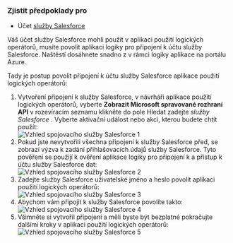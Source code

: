 ### <a name="prerequisites"></a>Zjistit předpoklady pro

- Účet [služby Salesforce](https://salesforce.com)  


Váš účet služby Salesforce mohli použít v aplikaci použití logických operátorů, musíte povolit aplikaci logiky pro připojení k účtu služby Salesforce. Naštěstí dosáhnete snadno z v rámci logiky aplikace na portálu Azure.  

Tady je postup povolit připojení k účtu služby Salesforce aplikace použití logických operátorů:  
1. Vytvoření připojení k služby Salesforce, v návrháři aplikace použití logických operátorů, vyberte **Zobrazit Microsoft spravované rozhraní API** v rozevíracím seznamu klikněte do pole Hledat zadejte *služby Salesforce* . Vyberte aktivační událost nebo akci, kterou budete chtít použít:  
![Vzhled spojovacího služby Salesforce 1](./media/connectors-create-api-salesforce/salesforce-1.png)  
2. Pokud jste nevytvořili všechna připojení k služby Salesforce před, se zobrazí výzva k zadání přihlašovacích údajů služby Salesforce. Tyto pověření se použijí k ověření aplikace logiky pro připojení k a přístup k účtu služby Salesforce dat:  
![Vzhled spojovacího služby Salesforce 2](./media/connectors-create-api-salesforce/salesforce-2.png)  
3. Zadejte služby Salesforce uživatelské jméno a heslo povolit aplikaci použití logických operátorů:  
 ![Vzhled spojovacího služby Salesforce 3](./media/connectors-create-api-salesforce/salesforce-3.png)  
4. Abychom vám připojit k služby Salesforce povolíte takto:  
![Vzhled spojovacího služby Salesforce 4](./media/connectors-create-api-salesforce/salesforce-4.png)  
5. Všimněte si vytvořil připojení a měli byste být bezplatné pokračujte dalšími kroky v aplikaci použití logických operátorů:  
![Vzhled spojovacího služby Salesforce 5](./media/connectors-create-api-salesforce/salesforce-5.png)  
